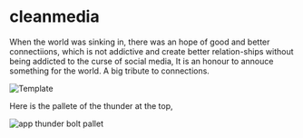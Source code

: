 # cleanmedia
When the world was sinking in, there was an hope of good and better connectiions, which is not addictive and create better relation-ships without being addicted to the curse of social media,  It is an honour to annouce something for the world. A big tribute to connections.


![Template](https://user-images.githubusercontent.com/64954854/124382116-6e3b5080-dce3-11eb-8930-eb7e1996eae7.png)


Here is the pallete of the thunder at the top,

![app thunder bolt pallet](https://user-images.githubusercontent.com/64954854/124461947-d30fad00-ddae-11eb-860e-c3e6871c8b12.png)
